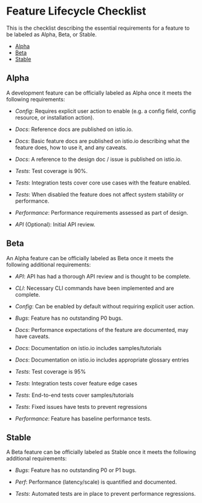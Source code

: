 # Feature Lifecycle Checklist

This is the checklist describing the essential requirements for a feature to
be labeled as Alpha, Beta, or Stable.

- [Alpha](#alpha)
- [Beta](#beta)
- [Stable](#stable)

## Alpha

A development feature can be officially labeled as Alpha once it meets the following
requirements:

* *Config*: Requires explicit user action to enable (e.g. a config field, config resource, or installation action).

* *Docs*: Reference docs are published on istio.io.

* *Docs*: Basic feature docs are published on istio.io describing what the feature does, how to use it, and any caveats.

* *Docs*: A reference to the design doc / issue is published on istio.io.

* *Tests*: Test coverage is 90%.

* *Tests*: Integration tests cover core use cases with the feature enabled.

* *Tests*: When disabled the feature does not affect system stability or performance.

* *Performance*: Performance requirements assessed as part of design.

* *API* (Optional): Initial API review.

## Beta

An Alpha feature can be officially labeled as Beta once it meets the following additional requirements:

* *API*: API has had a thorough API review and is thought to be complete.

* *CLI*: Necessary CLI commands have been implemented and are complete.

* *Config*: Can be enabled by default without requiring explicit user action.

* *Bugs*: Feature has no outstanding P0 bugs.

* *Docs*: Performance expectations of the feature are documented, may have caveats.

* *Docs*: Documentation on istio.io includes samples/tutorials

* *Docs*: Documentation on istio.io includes appropriate glossary entries

* *Tests*: Test coverage is 95%

* *Tests*: Integration tests cover feature edge cases

* *Tests*: End-to-end tests cover samples/tutorials

* *Tests*: Fixed issues have tests to prevent regressions

* *Performance*: Feature has baseline performance tests.

## Stable

A Beta feature can be officially labeled as Stable once it meets the following additional requirements:

* *Bugs*: Feature has no outstanding P0 or P1 bugs.

* *Perf*: Performance (latency/scale) is quantified and documented.

* *Tests*: Automated tests are in place to prevent performance regressions.
